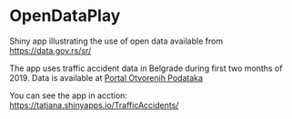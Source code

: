 # OpenDataPlay
Shiny app illustrating the use of open data available from https://data.gov.rs/sr/

The app uses traffic accident data in Belgrade during first two months of 2019. Data is available at [Portal Otvorenih Podataka](https://data.gov.rs/sr/datasets/podatsi-o-saobratshajnim-nezgodama-za-teritoriju-grada-beograda/)

You can see the app in acction: <https://tatjana.shinyapps.io/TrafficAccidents/> 
